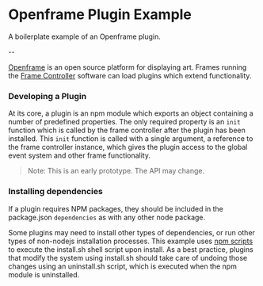 # Openframe Plugin Example

A boilerplate example of an Openframe plugin.

--

[Openframe](http://openframe.io) is an open source platform for displaying art. Frames running the [Frame Controller](https://github.com/OpenframeProject/Openframe-FrameController) software can load plugins which extend functionality.

### Developing a Plugin

At its core, a plugin is an npm module which exports an object containing a number of predefined properties. The only required property is an `init` function which is called by the frame controller after the plugin has been installed. This `init` function is called with a single argument, a reference to the frame controller instance, which gives the plugin access to the global event system and other frame functionality.

> Note: This is an early prototype. The API may change.

### Installing dependencies

If a plugin requires NPM packages, they should be included in the package.json `dependencies` as with any other node package.

Some plugins may need to install other types of dependencies, or run other types of non-nodejs installation processes. This example uses [npm scripts](https://docs.npmjs.com/misc/scripts) to execute the install.sh shell script upon install. As a best practice, plugins that modify the system using install.sh should take care of undoing those changes using an uninstall.sh script, which is executed when the npm module is uninstalled.


